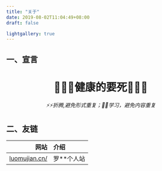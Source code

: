 ```yaml
---
title: "关于"
date: 2019-08-02T11:04:49+08:00
draft: false

lightgallery: true
---
```


## 一、宣言

<div align="center">
  <h1>🌱🌱🌱健康的要死🌱🌱🌱</h1>
  <h6>⚡⚡折腾,避免形式重复；📖📖学习，避免内容重复</h6>
</div>

## 二、友链

|网站|介绍|
|---:|:---|
|[luomujian.cn/](http://luomujian.cn/)|罗**个人站|